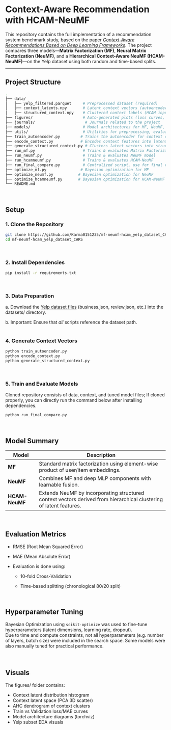 # Context-Aware Recommendation with HCAM-NeuMF

This repository contains the full implementation of a recommendation system benchmark study, based on the paper [*Context-Aware Recommendations Based on Deep Learning Frameworks*](https://doi.org/10.1145/3386243). The project compares three models—**Matrix Factorization (MF)**, **Neural Matrix Factorization (NeuMF)**, and a **Hierarchical Context-Aware NeuMF (HCAM-NeuMF)**—on the Yelp dataset using both random and time-based splits.

---

## Project Structure

```bash
.
├── data/
│   ├── yelp_filtered.parquet     # Preprocessed dataset (required)
│   ├── context_latents.npy       # Latent context vectors (autoencoder output)
│   ├── structured_context.npy    # Clustered context labels (HCAM input)
├── figures/                      # Auto-generated plots (loss curves, dendrograms, architecture)
├── journals/                      # Journals related to the project
├── models/                       # Model architectures for MF, NeuMF, HCAM-NeuMF
├── utils/                        # Utilities for preprocessing, evaluation, splitting, visualization
├── train_autoencoder.py         # Trains the autoencoder for context compression
├── encode_context.py            # Encodes context features into latent vectors
├── generate_structured_context.py # Clusters latent vectors into structured context
├── run_mf.py                     # Trains & evaluates Matrix Factorization model
├── run_neumf.py                  # Trains & evaluates NeuMF model
├── run_hcamneumf.py              # Trains & evaluates HCAM-NeuMF
├── run_final_compare.py          # Centralized script, use for final run
├── optimize_mf.py               # Bayesian optimization for MF
├── optimize_neumf.py           # Bayesian optimization for NeuMF
├── optimize_hcamneumf.py       # Bayesian optimization for HCAM-NeuMF
└── README.md
```
<br>

## Setup 

### 1. Clone the Repository
   ```bash
   git clone https://github.com/Karma0151235/mf-neumf-hcam_yelp_dataset_CARS.git
   cd mf-neumf-hcam_yelp_dataset_CARS
   ```
<br>

### 2. Install Dependencies
   ```bash
   pip install -r requirements.txt
   ```
<br>

### 3. Data Preparation
   a. Download the [Yelp dataset files](https://www.kaggle.com/datasets/yelp-dataset/yelp-dataset) (business.json, review.json, etc.) into the datasets/ directory. <br>

   b. Important: Ensure that _all_ scripts reference the dataset path. 
<br>
<br>

### 4. Generate Context Vectors
   ```bash
   python train_autoencoder.py
   python encode_context.py
   python generate_structured_context.py
   ```
<br>

### 5. Train and Evaluate Models
   Cloned repository consists of data, context, and tuned model files; If cloned properly, you can directly run the command below after installing dependencies. 
   ```bash
   python run_final_compare.py
   ```
<br>

## Model Summary

| Model          | Description                                                                                                        |
| -------------- | ------------------------------------------------------------------------------------------------------------------ |
| **MF**         | Standard matrix factorization using element-wise product of user/item embeddings.                                  |
| **NeuMF**      | Combines MF and deep MLP components with learnable fusion.                                                         |
| **HCAM-NeuMF** | Extends NeuMF by incorporating structured context vectors derived from hierarchical clustering of latent features. |
<br>

## Evaluation Metrics

- RMSE (Root Mean Squared Error)
   
- MAE (Mean Absolute Error)
   
- Evaluation is done using:
   
   - 10-fold Cross-Validation

   - Time-based splitting (chronological 80/20 split)
<br>

## Hyperparameter Tuning

Bayesian Optimization using `scikit-optimize` was used to fine-tune hyperparameters (latent dimensions, learning rate, dropout). <br>
Due to time and compute constraints, not all hyperparameters (e.g. number of layers, batch size) were included in the search space. Some models were also manually tuned for practical performance.
<br>
<br>
<br>

## Visuals
The figures/ folder contains:

- Context latent distribution histogram
- Context latent space (PCA 3D scatter)
- AHC dendrogram of context clusters
- Train vs Validation loss/MAE curves
- Model architecture diagrams (torchviz)
- Yelp subset EDA visuals
<br>



